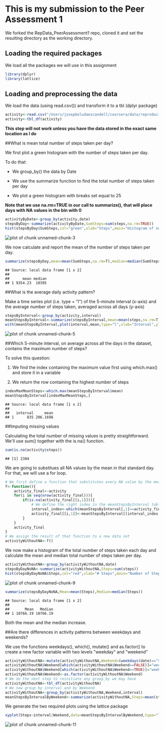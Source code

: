 This is my submission to the Peer Assessment 1
==============================================

We forked the RepData_PeerAssessment1 repo, cloned it and set the resulting directory as the working directory.

## Loading the required packages

We load all the packages we will use in this assignment


```r
library(dplyr)
library(lattice)
```

## Loading and preprocessing the data

We load the data (using read.csv()) and transform it to a tbl (dplyr package)


```r
activity<-read.csv("/Users/josepboludaescandell/coursera/data/reproducible_research/RepData_PeerAssessment1/activity.csv",colClasses=c(date="Date"))
activity<-tbl_df(activity)
```

**This step will not work unless you have the data stored in the exact same location as I do**

##What is mean total number of steps taken per day?

We first plot a green histogram with the number of steps taken per day.

To do that:  

* We group_by() the data by Date

* We use the summarize function to find the total number of steps taken per day

* We plot a green histogram with breaks set equal to 25

**Note that we use na.rm=TRUE in our call to summarize(), that will place days with NA values in the bin with 0**



```r
activityByDate<-group_by(activity,date)
stepsByDay<-summarize(activityByDate,SumSteps=sum(steps,na.rm=TRUE))
hist(stepsByDay$SumSteps,col="green",xlab="Steps",main="Histogram of number of steps",breaks=25)
```

![plot of chunk unnamed-chunk-3](figure/unnamed-chunk-3-1.png) 

We now calculate and report the mean of the number of steps taken per day.


```r
summarize(stepsByDay,mean=mean(SumSteps,na.rm=T),median=median(SumSteps,na.rm=T))
```

```
## Source: local data frame [1 x 2]
## 
##      mean median
## 1 9354.23  10395
```

##What is the average daily activity pattern?

Make a time series plot (i.e. type = "l") of the 5-minute interval (x-axis) and the average
number of steps taken, averaged across all days (y-axis)


```r
stepsByInterval<-group_by(activity,interval)
meanStepsByInterval<-summarize(stepsByInterval,mean=mean(steps,na.rm=T))
with(meanStepsByInterval,plot(interval,mean,type="l",xlab="Interval",ylab="Mean #Steps",main="Mean number of steps by interval"))
```

![plot of chunk unnamed-chunk-5](figure/unnamed-chunk-5-1.png) 

##Which 5-minute interval, on average across all the days in the dataset, contains the maximum number of steps?

To solve this question:

1. We find the index containing the maximum value first using which.max() and store it in a variable

2. We return the row containing the highest number of steps


```r
indexMaxMeanSteps<-which.max(meanStepsByInterval$mean)
meanStepsByInterval[indexMaxMeanSteps,]
```

```
## Source: local data frame [1 x 2]
## 
##   interval     mean
## 1      835 206.1698
```

##Imputing missing values

Calculating the total number of missing values is pretty straightforward. We'll use sum() together with the is.na() function.


```r
sum(is.na(activity$steps))
```

```
## [1] 2304
```

We are going to substitues all NA values by the mean in that standard day. For that, we will use a for loop.


```r
# We first define a function that substitutes every NA value by the mean number of steps of that interval across all days
f<-function(){
    activity_final<-activity
    for(i in seq(nrow(activity_final))){
        if(is.na(activity_final[[i,1]])){
            # We define the right index in the meanStepsByInterval table
            interval_index<-which(meanStepsByInterval[,1]==activity_final[[i,3]])
            activity_final[[i,1]]<-meanStepsByInterval[[interval_index,2]]
        }
    }
    activity_final
}
# We assign the result of that function to a new data set
activityWithoutNA<-f()
```

We now make a histogram of the total number of steps taken each day and calculate the mean 
and median total number of steps taken per day.


```r
activityWithoutNA<-group_by(activityWithoutNA,date)
stepsByDayNoNA<-summarize(activityWithoutNA,Steps=sum(steps))
hist(stepsByDayNoNA$Steps,col="red",xlab="# Steps",main="Number of Steps",breaks=15)
```

![plot of chunk unnamed-chunk-9](figure/unnamed-chunk-9-1.png) 

```r
summarize(stepsByDayNoNA,Mean=mean(Steps),Median=median(Steps))
```

```
## Source: local data frame [1 x 2]
## 
##       Mean   Median
## 1 10766.19 10766.19
```

Both the mean and the median increase.

##Are there differences in activity patterns between weekdays and weekends?

We use the functions weekdays(), which(), mutate() and as.factor() to create a new factor variable with two levels "weekday" and "weekend" 


```r
activityWithoutNA<-mutate(activityWithoutNA,Weekend=(weekdays(date)=="Saturday"|weekdays(date)=="Sunday"))
activityWithoutNA$Weekend[which(activityWithoutNA$Weekend==FALSE)]="weekday"
activityWithoutNA$Weekend[which(activityWithoutNA$Weekend==TRUE)]="weekend"
activityWithoutNA$Weekend<-as.factor(activityWithoutNA$Weekend)
# We do the next step to reinitiate any group_by we may have
activityWithoutNA<-tbl_df(activityWithoutNA)
# We now group by interval and by Weekend
activityWithoutNA<-group_by(activityWithoutNA,Weekend,interval)
meanStepsByIntervalByWeekend<-summarize(activityWithoutNA,Steps=mean(steps))
```

We generate the two required plots using the lattice package


```r
xyplot(Steps~interval|Weekend,data=meanStepsByIntervalByWeekend,type="l",layout=c(1,2),ylab="Number of steps")
```

![plot of chunk unnamed-chunk-11](figure/unnamed-chunk-11-1.png) 

